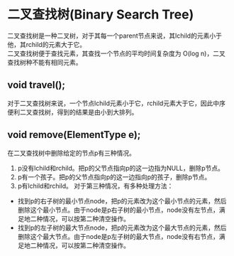 # 二叉查找树(Binary Search Tree)
二叉查找树是一种二叉树，对于其每一个parent节点来说，其lchild的元素小于他，其rchild的元素大于它。<br>
二叉查找树便于查找元素，其查找一个节点的平均时间复杂度为 O(log n)，二叉查找树种不能有相同元素。

## void travel();
对于二叉查找树来说，一个节点lchild元素小于它，rchild元素大于它，因此中序便利二叉查找树，得到的结果是由小到大排列。

## void remove(ElementType e);
在二叉查找树中删除给定的节点p有三种情况。
1. p没有lchild和rchild。把p的父节点指向p的这一边指为NULL，删除p节点。
2. p有一个孩子。把p的父节点指向p的这一边指向p的孩子，删除p节点。
3. p有lchild和rchild。
对于第三种情况，有多种处理方法：
- 找到p的右子树的最小节点node，把p的元素改为这个最小节点的元素，然后删除这个最小节点。由于node是p右子树的最小节点，node没有左节点，满足地二种情况，可以按第二种清空操作。
- 找到p的左子树的最大节点node，把p的元素改为这个最大节点的元素，然后删除这个最大节点。由于node是p左子树的最大节点，node没有右节点，满足地二种情况，可以按第二种清空操作。
